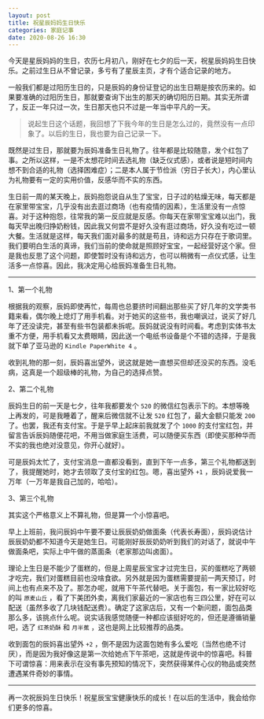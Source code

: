 ```yaml
---
layout: post
title: 祝星辰妈妈生日快乐
categories: 家庭记事
date: 2020-08-26 16:30
---
```


今天是星辰妈妈的生日，农历七月初八，刚好在七夕的后一天，祝星辰妈妈生日快乐。之前过生日从不曾记录，多亏有了星辰主页，才有个适合记录的地方。

<!--more-->

一般我们都是过阳历生日的，只是辰妈的身份证登记的出生日期是按农历来的。如果要准确的过阳历生日，那就要查询下出生的那天的确切阳历日期。其实无所谓了，反正一年只过一次，生日那天也只不过是一年当中平凡的一天。

> 说起生日这个话题，我回想了下我今年的生日是怎么过的，竟然没有一点印象了。以后的生日，我也要为自己记录一下。

既然是过生日，那就要为辰妈准备生日礼物了。往年都是比较随意，发个红包了事。之所以这样，一是不太想花时间去选礼物（缺乏仪式感），或者说是短时间内想不到合适的礼物（选择困难症）；二是本人属于节俭派（穷日子长大），内心里认为礼物要有一定的实用价值，反感华而不实的东西。

生日前一周的某天晚上，辰妈抱怨说自从生了宝宝，日子过的枯燥无味，每天都是在家里带宝宝，几乎没有出去逛过商场（也有疫情的因素），生活里没有一点惊喜。对于这种抱怨，往常我的第一反应就是反感。你每天在家带宝宝难以出门，我每天早出晚归挣奶粉钱，因此我又何尝不是好久没有逛过商场，好久没有吃过一顿大餐。生活就是这样，每天我们面对最多的就是苟且，诗和远方只存在于歌词里。我们要明白生活的真谛，我们当前的使命就是照顾好宝宝，一起经营好这个家。但是我也反思了这个问题，即使暂时没有诗和远方，也可以稍微有一点仪式感，让生活多一点惊喜。因此，我决定用心给辰妈准备生日礼物。

----------

1、第一个礼物

根据我的观察，辰妈即使再忙，每周也总要挤时间翻出那些买了好几年的文学类书籍来看，偶尔晚上熄灯了用手机看。对于她买的这些书，我也嘲讽过，说买了好几年了还没读完，甚至有些书包装都未拆呢。辰妈就说没有时间看。考虑到实体书太重不方便，用手机看又太费眼睛，因此送一个电纸书设备是个不错的选择，于是我就下单了亚马逊的 `Kindle PaperWhite 4` 。

收到礼物的那一刻，辰妈喜出望外，说这就是她一直想买但却还没买的东西。没毛病，这真是一个超级棒的礼物，为自己的选择点赞。

2、第二个礼物

辰妈生日的前一天是七夕，往年我都要发个 `520` 的微信红包表示下的。本想等晚上再发的，可是我睡着了，醒来后微信就不让发 `520` 红包了，最大金额只能发 `200` 了。也罢，我还有支付宝。于是乎早上起床前我就发了个 `1000` 的支付宝红包，并留言告诉辰妈随便花吧，不用当做家庭生活费，可以随便买东西（即使买那种华而不实的我也绝对没意见，你开心就好）。

可是辰妈太忙了，支付宝消息一直都没看到，直到下午一点多，第三个礼物都送到了，我提醒她时，她才去领取了支付宝的红包。嗯，喜出望外 `+1` ，辰妈说爱我一万年（一万年是我自己加的，哈哈）。

3、第三个礼物

其实这个严格意义上不算礼物，但是算一个小惊喜吧。

早上上班前，我问辰妈中午要不要让辰辰奶奶做面条（代表长寿面），辰妈说估计辰辰奶奶都不知道今天是她生日。可能刚好辰辰奶奶听到我们的对话了，就说中午做面条吧，实际上中午做的蒸面条（老家那边叫卤面）。

理论上生日是不能少了蛋糕的，但是上周星辰宝宝才过完生日，买的蛋糕吃了两顿才吃完，我们对蛋糕目前也没啥食欲。另外就是因为蛋糕需要提前一两天预订，时间上也有点来不及了。那怎办呢，就用下午茶代替吧。关于面包，有一家比较好吃的叫 `原麦山丘` ，看了下美团外卖，离我们家最近的一家店也有三四公里，好在可以配送（虽然多收了几块钱配送费）。确定了这家店后，又有一个新问题，面包品类那么多，该挑点什么呢。说实话我感觉随便一种都应该挺好吃的，但还是遵循销量吧，选了 `红茶奶酥` 和 `月半蕉` ，这也是网上比较推荐的品类。

收到面包的辰妈喜出望外 `+2` ，倒不是因为这面包她有多么爱吃（当然也绝不讨厌），而是因为我好像这是第一次给她点下午茶吧，这就是传说中的惊喜吧。科普下可谓惊喜：用来表示在没有事先预知的情况下，突然获得某件心仪的物品或突然遭遇某件奇妙的事情。

----------

再一次祝辰妈生日快乐！祝星辰宝宝健康快乐的成长！在以后的生活中，我会给你们更多的惊喜。
